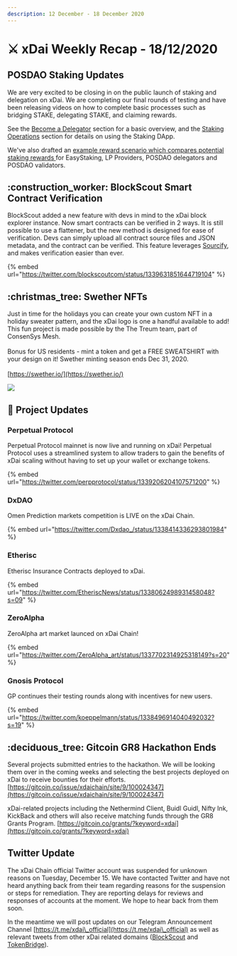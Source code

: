 ```yaml
---
description: 12 December - 18 December 2020
---
```


# ⚔️ xDai Weekly Recap - 18/12/2020

## POSDAO Staking Updates

We are very excited to be closing in on the public launch of staking and delegation on xDai. We are completing our final rounds of testing and have been releasing videos on how to complete basic processes such as bridging STAKE, delegating STAKE, and claiming rewards.&#x20;

See the [Become a Delegator](../../../../for-stakers/staking-with-gno-on-the-gnosis-beacon-chain/stake-token/staking-protocol/become-a-delegator.md) section for a basic overview, and the [Staking Operations](../../../../for-stakers/staking-with-gno-on-the-gnosis-beacon-chain/stake-token/staking-protocol/staking-operations/) section for details on using the Staking DApp.

We've also drafted an [example reward scenario which compares potential staking rewards ](../../../../for-stakers/staking-with-gno-on-the-gnosis-beacon-chain/stake-token/stake-reward-mechanics/staking-rewards-comparison.md)for EasyStaking, LP Providers, POSDAO delegators and POSDAO validators.

## &#x20;:construction\_worker: BlockScout Smart Contract Verification

BlockScout added a new feature with devs in mind to the xDai block explorer instance. Now smart contracts can be verified in 2 ways. It is still possible to use a flattener, but the new method is designed for ease of verification. Devs can simply upload all contract source files and JSON metadata, and the contract can be verified. This feature leverages [Sourcify](https://sourcify.dev/), and makes verification easier than ever.

{% embed url="https://twitter.com/blockscoutcom/status/1339631851644719104" %}

## :christmas\_tree: Swether NFTs

Just in time for the holidays you can create your own custom NFT in a holiday sweater pattern, and the xDai logo is one a handful available to add! This fun project is made possible by the The Treum team, part of ConsenSys Mesh.\
\
Bonus for US residents - mint a token and get a FREE SWEATSHIRT with your design on it! Swether minting season ends Dec 31, 2020.\
\
[https://swether.io/](https://swether.io/)

![](../../../../.gitbook/assets/2020-12-17\_21-21-00.gif)



## :butterfly: Project Updates

### Perpetual Protocol

Perpetual Protocol mainnet is now live and running on xDai! Perpetual Protocol uses a streamlined system to allow traders to gain the benefits of xDai scaling without having to set up your wallet or exchange tokens.

{% embed url="https://twitter.com/perpprotocol/status/1339206204107571200" %}

### DxDAO

Omen Prediction markets competition is LIVE on the xDai Chain.

{% embed url="https://twitter.com/Dxdao_/status/1338414336293801984" %}

### Etherisc

Etherisc Insurance Contracts deployed to xDai.

{% embed url="https://twitter.com/EtheriscNews/status/1338062498931458048?s=09" %}

### ZeroAlpha

ZeroAlpha art market launced on xDai Chain!

{% embed url="https://twitter.com/ZeroAlpha_art/status/1337702314925318149?s=20" %}

### Gnosis Protocol

GP continues their testing rounds along with incentives for new users.

{% embed url="https://twitter.com/koeppelmann/status/1338496914040492032?s=19" %}

## :deciduous\_tree: Gitcoin GR8 Hackathon Ends

Several projects submitted entries to the hackathon. We will be looking them over in the coming weeks and selecting the best projects deployed on xDai to receive bounties for their efforts. [https://gitcoin.co/issue/xdaichain/site/9/100024347](https://gitcoin.co/issue/xdaichain/site/9/100024347)

xDai-related projects including the Nethermind Client, Buidl Guidl, Nifty Ink, KickBack and others will also receive matching funds through the GR8 Grants Program. [https://gitcoin.co/grants/?keyword=xdai](https://gitcoin.co/grants/?keyword=xdai)

## Twitter Update

The xDai Chain official Twitter account was suspended for unknown reasons on Tuesday, December 15.  We have contacted Twitter and have not heard anything back from their team regarding reasons for the suspension or steps for remediation.  They are reporting delays for reviews and responses of accounts at the moment. We hope to hear back from them soon.&#x20;

In the meantime we will post updates on our Telegram Announcement Channel [https://t.me/xdai\_official](https://t.me/xdai\_official) as well as relevant tweets from other xDai related domains ([BlockScout](https://twitter.com/blockscoutcom) and [TokenBridge](https://twitter.com/\_tokenbridge)).&#x20;
